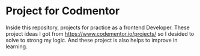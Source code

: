 # Project for Codmentor  
Inside this repository, projects for practice as a frontend Developer. These project ideas I got from https://www.codementor.io/projects/ so I desided to solve to strong my logic. And these project is also helps to improve in learning.
